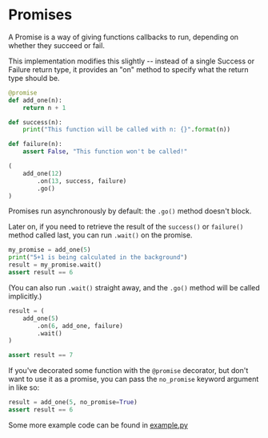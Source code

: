 Promises
=========

A Promise is a way of giving functions callbacks to run, depending on whether
they succeed or fail.

This implementation modifies this slightly -- instead of a single Success or
Failure return type, it provides an "on" method to specify what the return
type should be.

```python
@promise
def add_one(n):
    return n + 1

def success(n):
    print("This function will be called with n: {}".format(n))

def failure(n):
    assert False, "This function won't be called!"

(
    add_one(12)
        .on(13, success, failure)
        .go()
)
```

Promises run asynchronously by default: the `.go()` method doesn't block.

Later on, if you need to retrieve the result of the `success()` or `failure()` method called last, you can run `.wait()` on the promise.

```python
my_promise = add_one(5)
print("5+1 is being calculated in the background")
result = my_promise.wait()
assert result == 6
```

(You can also run `.wait()` straight away, and the `.go()` method will be called implicitly.)

```python
result = (
    add_one(5)
        .on(6, add_one, failure)
        .wait()
)

assert result == 7
```

If you've decorated some function with the `@promise` decorator, but don't want to use it as a promise, you can pass the `no_promise` keyword argument in like so:

```python
result = add_one(5, no_promise=True)
assert result == 6
```

Some more example code can be found in [example.py](https://github.com/bedekelly/promises/blob/master/example.py)
